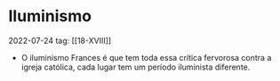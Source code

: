 # Iluminismo
2022-07-24
tag: [[18-XVIII]]

* O iluminismo Frances é que tem toda essa crítica fervorosa contra a igreja católica, cada lugar tem um período iluminista diferente.

